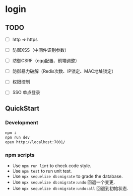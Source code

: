 # login

## TODO

- [ ] http => https

- [ ] 防御XSS（中间件识别参数）

- [ ] 防御CSRF（egg配置、前端调整）

- [ ] 防御暴力破解（Redis次数、IP锁定、MAC地址锁定）

- [ ] 权限控制

- [ ] SSO 单点登录

## QuickStart

### Development

```bash
npm i
npm run dev
open http://localhost:7001/
```

### npm scripts

- Use `npm run lint` to check code style.
- Use `npm test` to run unit test.
- Use `npx sequelize db:migrate` to grade the database.
- Use `npx sequelize db:migrate:undo` 回退一个变更.
- Use `npx sequelize db:migrate:undo:all` 回退到初始状态.

